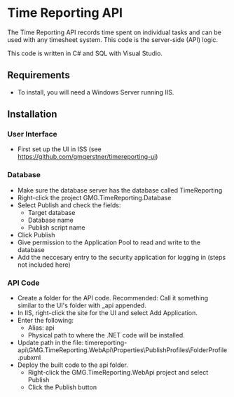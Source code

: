 # Time Reporting API

The Time Reporting API records time spent on individual tasks and can be used with any timesheet system. This code is the server-side (API) logic.

This code is written in C# and SQL with Visual Studio.

## Requirements

- To install, you will need a Windows Server running IIS.


## Installation

### User Interface

- First set up the UI in ISS (see https://github.com/gmgerstner/timereporting-ui)

### Database

- Make sure the database server has the database called TimeReporting
- Right-click the project GMG.TimeReporting.Database
- Select Publish and check the fields:
  - Target database
  - Database name
  - Publish script name
- Click Publish
- Give permission to the Application Pool to read and write to the database
- Add the neccesary entry to the security application for logging in (steps not included here)

### API Code

- Create a folder for the API code. Recommended: Call it something similar to the UI's folder with _api appended.
- In IIS, right-click the site for the UI and select Add Application.
- Enter the following:
  - Alias: api
  - Physical path to where the .NET code will be installed.
- Update path in the file: timereporting-api\GMG.TimeReporting.WebApi\Properties\PublishProfiles\FolderProfile.pubxml
- Deploy the built code to the api folder.
	- Right-click the GMG.TimeReporting.WebApi project and select Publish
	- Click the Publish button